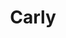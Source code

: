---
title: Carly
date: 
draft: false

# descripcion
description : Pulsera de plata 925 y microcubic

materials: Plata 925

color: Plateado

dimensions: 20cm largo

code: 03-21-0507

type: "Pulseras"

categories: []

price: $6.980,00

price_eftvo: $5.930,00

# Images
# first image will be shown in the product page
images:
  # - image: "images/path_to_image"
  # La ubicacion de las imagenes es imagenes/Pulseras/Pulseras.Microcubic/03-21-0507-carly
  - image: "./images/pulseras/microcubic/03-21-0507.JPG"
---